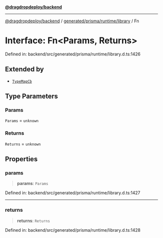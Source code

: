 [**@dragdropdeploy/backend**](../../../../../README.md)

***

[@dragdropdeploy/backend](../../../../../README.md) / [generated/prisma/runtime/library](../README.md) / Fn

# Interface: Fn\<Params, Returns\>

Defined in: backend/src/generated/prisma/runtime/library.d.ts:1426

## Extended by

- [`TypeMapCb`](../../../namespaces/Prisma/interfaces/TypeMapCb.md)

## Type Parameters

### Params

`Params` = `unknown`

### Returns

`Returns` = `unknown`

## Properties

### params

> **params**: `Params`

Defined in: backend/src/generated/prisma/runtime/library.d.ts:1427

***

### returns

> **returns**: `Returns`

Defined in: backend/src/generated/prisma/runtime/library.d.ts:1428
